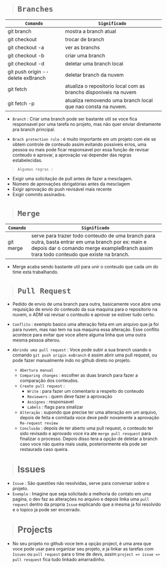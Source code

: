 ># `Branches`
`Comando`       | `Significado`
---------       |---------------------
git branch      | mostra a branch atual  
git checkout    | trocar de branch 
git checkout -a | ver as branchs 
git checkout -b | criar uma branch 
git checkout -d | deletar uma branch local
git push origin --delete exBranch | deletar branch da nuvem
git fetch       | atualiza o repositorio local com as branchs disponiveis na nuvem
git fetch -p    | atualiza removendo uma branch local que nao consta na nuvem.

- `Branch` : Criar uma branch pode ser bastante util se voce fica responsavel por uma tarefa no projeto, mas não quer enviar diretamente pra branch principal.

- `Brach protection rule` : é muito importante em um projeto com ele se obtem controle de conteudo assim evitando possiveis erros, uma pessoa ou mais pode ficar responsavel por essa função de revisar conteudo e aprovar, a aprovação vai depender das  regras estabelecidas.  
>`Algumas regras :`
  - Exigir uma solicitação de pull antes de fazer a mesclagem.
  - Número de aprovações obrigatórias antes da mesclagem
  - Exigir aprovação do push revisável mais recente
  - Exigir commits assinados.

># `Merge`
`Comando`       | `Significado`
---------  |---------------------
git merge  | serve para trazer todo conteudo de uma branch para outra, basta entrar em uma branch por ex: main e depois dar o comando merge exampleBranch assim trara todo conteudo que existe na branch.   

- Merge acaba sendo bastante util para unir o conteudo que cada um do time esta trabalhando.

># `Pull Request`
- Pedido de envio de uma branch para outra,
basicamente voce abre uma requisição de envio do conteudo da sua maquina para o repositorio na nuvem, o ADM vai revisar o conteudo e aprovar se estiver tudo certo.

- `Conflito` : exemplo basico uma alteração feita em um arquivo que ja foi para nuvem, mas nao tem na sua maquina essa alteração. Esse conflito acontece para evitar que voce altere alguma linha que uma outra mesma pessoa alterou.

- `Abrindo uma pull request` : Voce pode subir a sua branch usando o comando `git push origin exBranch` é assim abrir uma pull request, ou pode fazer manualmente indo no github direto no projeto.
  - `Abertura manual` 
  - `Comparing changes` : escolher as duas branch para fazer a comparação dos conteudos.  
  - `Create pull request` :
    - `Write` : para fazer um comentario a respeito do conteudo
    - `Reviewers` : quem deve fazer a aprovação
    - `Assignes` : responsavel 
    - `Labels` : flags para sinalizar
  - `Alteração` : supondo que precise ter uma alteração em um arquivo, depois de feita e comitada voce deve pedir novamente a aprovação `Re-request review`
  - `Conclusão` : depois de ter aberto uma pull request, o conteudo ter sido revisado e aprovado voce ira ate `merge pull resquest` para finalizar o processo. Depois disso tera a opção de deletar a branch caso voce não queira mais usala, posteriormente ela pode ser restaurada caso queira.
># Issues
- `Issue` : São questões não resolvidas, serve para conversar sobre o projeto.
- `Exemplo` : Imagine que seja solicitado a melhoria do contato em uma pagina, o dev faz as alterações no arquivo e depois linka uma `pull request` dentro da propria `Issue` explicando que a mesma ja foi resolvido e o topico ja pode ser encerrado.

># Projects
- No seu projeto no github voce tem a opção project, é uma area que voce pode usar para organizar seu projeto, e ja linkar as tarefas com `Issues` ou `pull request` para o time de devs, assim `project => issue => pull resquest` fica tudo linkado amarradinho.